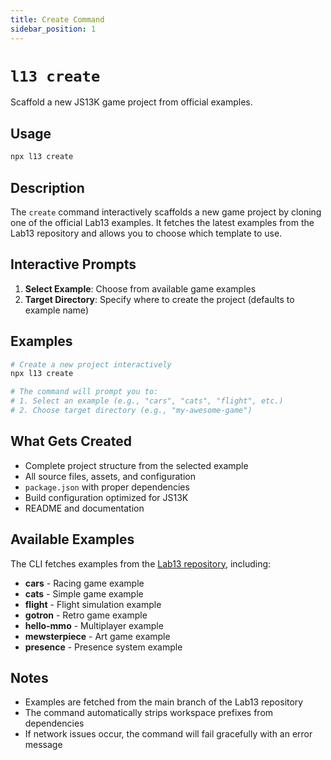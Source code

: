 ```yaml
---
title: Create Command
sidebar_position: 1
---
```


# `l13 create`

Scaffold a new JS13K game project from official examples.

## Usage

```bash
npx l13 create
```

## Description

The `create` command interactively scaffolds a new game project by cloning one of the official Lab13 examples. It fetches the latest examples from the Lab13 repository and allows you to choose which template to use.

## Interactive Prompts

1. **Select Example**: Choose from available game examples
2. **Target Directory**: Specify where to create the project (defaults to example name)

## Examples

```bash
# Create a new project interactively
npx l13 create

# The command will prompt you to:
# 1. Select an example (e.g., "cars", "cats", "flight", etc.)
# 2. Choose target directory (e.g., "my-awesome-game")
```

## What Gets Created

- Complete project structure from the selected example
- All source files, assets, and configuration
- `package.json` with proper dependencies
- Build configuration optimized for JS13K
- README and documentation

## Available Examples

The CLI fetches examples from the [Lab13 repository](https://github.com/benallfree/lab13/tree/main/games), including:

- **cars** - Racing game example
- **cats** - Simple game example
- **flight** - Flight simulation example
- **gotron** - Retro game example
- **hello-mmo** - Multiplayer example
- **mewsterpiece** - Art game example
- **presence** - Presence system example

## Notes

- Examples are fetched from the main branch of the Lab13 repository
- The command automatically strips workspace prefixes from dependencies
- If network issues occur, the command will fail gracefully with an error message
